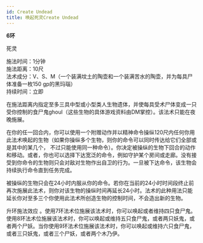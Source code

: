 ```yaml
---
id: Create Undead
title: 唤起死灵Create Undead
---
```


**6环**

死灵

施法时间：1分钟  
施法距离：10尺  
法术成分：V、S、M（一个装满坟土的陶壶和一个装满苦水的陶壶，并为每具尸体准备一枚150 gp的黑玛瑙）  
持续时间：立即  


在施法距离内指定至多三具中型或小型类人生物遗体，并使每具受术尸体变成一只受你控制的食尸鬼ghoul（这些生物的具体游戏资料由DM掌控）。该法术只能在夜晚施展。


在你的任一回合内，你可以使用一个附赠动作并以精神命令操纵120尺内任何你用此法术唤起的生物（如果你操纵多个生物，则你的命令可以同时传达给它们全部或是其中的某几个，
不过只能使用同一种命令）。你决定被操纵的生物下回合的动作和移动。或者，你也可以选择下达宽泛的命令，例如守护某个房间或走廊。没有接受到你命令的生物则只会对敌对生物作出自卫的行为。一旦被下达命令，该生物会持续执行命令直到任务完成。


被操纵的生物只会在24小时内服从你的命令。若你在当前的24小时时间段终止前再次施展此法术，则你对该生物的操纵时间再延长24小时。法术的此种用法只能延长你对至多三个你使用此法术所创造生物的控制时间，不会造出新的生物。

升环施法效应
。使用7环法术位施展该法术时，你可以唤起或者维持四只食尸鬼。使用8环法术位施展该法术时，你可以唤起或维持五只食尸鬼，或者两只妖鬼，或者两个尸妖。当你使用9环法术位施展该法术时，你可以唤起或维持六只食尸鬼，或者三只妖鬼，或者三个尸妖，或者两个木乃伊。
